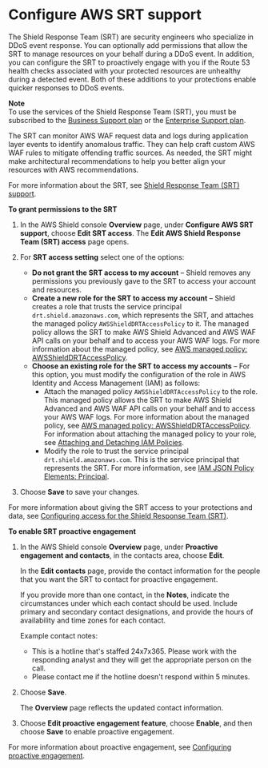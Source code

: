 # Configure AWS SRT support<a name="authorize-srt"></a>

The Shield Response Team \(SRT\) are security engineers who specialize in DDoS event response\. You can optionally add permissions that allow the SRT to manage resources on your behalf during a DDoS event\. In addition, you can configure the SRT to proactively engage with you if the Route 53 health checks associated with your protected resources are unhealthy during a detected event\. Both of these additions to your protections enable quicker responses to DDoS events\. 

**Note**  
To use the services of the Shield Response Team \(SRT\), you must be subscribed to the [Business Support plan](https://aws.amazon.com/premiumsupport/business-support/) or the [Enterprise Support plan](https://aws.amazon.com/premiumsupport/enterprise-support/)\. 

The SRT can monitor AWS WAF request data and logs during application layer events to identify anomalous traffic\. They can help craft custom AWS WAF rules to mitigate offending traffic sources\. As needed, the SRT might make architectural recommendations to help you better align your resources with AWS recommendations\. 

For more information about the SRT, see [Shield Response Team \(SRT\) support](ddos-srt-support.md)\.

**To grant permissions to the SRT**

1. In the AWS Shield console **Overview** page, under **Configure AWS SRT support**, choose **Edit SRT access**\. The **Edit AWS Shield Response Team \(SRT\) access** page opens\.

1. For **SRT access setting** select one of the options: 
   + **Do not grant the SRT access to my account** – Shield removes any permissions you previously gave to the SRT to access your account and resources\.
   + **Create a new role for the SRT to access my account** – Shield creates a role that trusts the service principal `drt.shield.amazonaws.com`, which represents the SRT, and attaches the managed policy `AWSShieldDRTAccessPolicy` to it\. The managed policy allows the SRT to make AWS Shield Advanced and AWS WAF API calls on your behalf and to access your AWS WAF logs\. For more information about the managed policy, see [AWS managed policy: AWSShieldDRTAccessPolicy](shd-security-iam-awsmanpol.md#shd-security-iam-awsmanpol-AWSShieldDRTAccessPolicy)\.
   + **Choose an existing role for the SRT to access my accounts** – For this option, you must modify the configuration of the role in AWS Identity and Access Management \(IAM\) as follows: 
     + Attach the managed policy `AWSShieldDRTAccessPolicy` to the role\. This managed policy allows the SRT to make AWS Shield Advanced and AWS WAF API calls on your behalf and to access your AWS WAF logs\. For more information about the managed policy, see [AWS managed policy: AWSShieldDRTAccessPolicy](shd-security-iam-awsmanpol.md#shd-security-iam-awsmanpol-AWSShieldDRTAccessPolicy)\. For information about attaching the managed policy to your role, see [Attaching and Detaching IAM Policies](https://docs.aws.amazon.com/IAM/latest/UserGuide/access_policies_manage-attach-detach.html)\. 
     + Modify the role to trust the service principal `drt.shield.amazonaws.com`\. This is the service principal that represents the SRT\. For more information, see [IAM JSON Policy Elements: Principal](https://docs.aws.amazon.com/IAM/latest/UserGuide/reference_policies_elements_principal.html)\. 

1. Choose **Save** to save your changes\. 

For more information about giving the SRT access to your protections and data, see [Configuring access for the Shield Response Team \(SRT\)](ddos-srt-access.md)\. 

**To enable SRT proactive engagement**

1. In the AWS Shield console **Overview** page, under **Proactive engagement and contacts**, in the contacts area, choose **Edit**\.

   In the **Edit contacts** page, provide the contact information for the people that you want the SRT to contact for proactive engagement\. 

   If you provide more than one contact, in the **Notes**, indicate the circumstances under which each contact should be used\. Include primary and secondary contact designations, and provide the hours of availability and time zones for each contact\. 

   Example contact notes: 
   + This is a hotline that's staffed 24x7x365\. Please work with the responding analyst and they will get the appropriate person on the call\. 
   + Please contact me if the hotline doesn't respond within 5 minutes\.

1. Choose **Save**\. 

   The **Overview** page reflects the updated contact information\.

1. Choose **Edit proactive engagement feature**, choose **Enable**, and then choose **Save** to enable proactive engagement\. 

For more information about proactive engagement, see [Configuring proactive engagement](ddos-srt-proactive-engagement.md)\.
